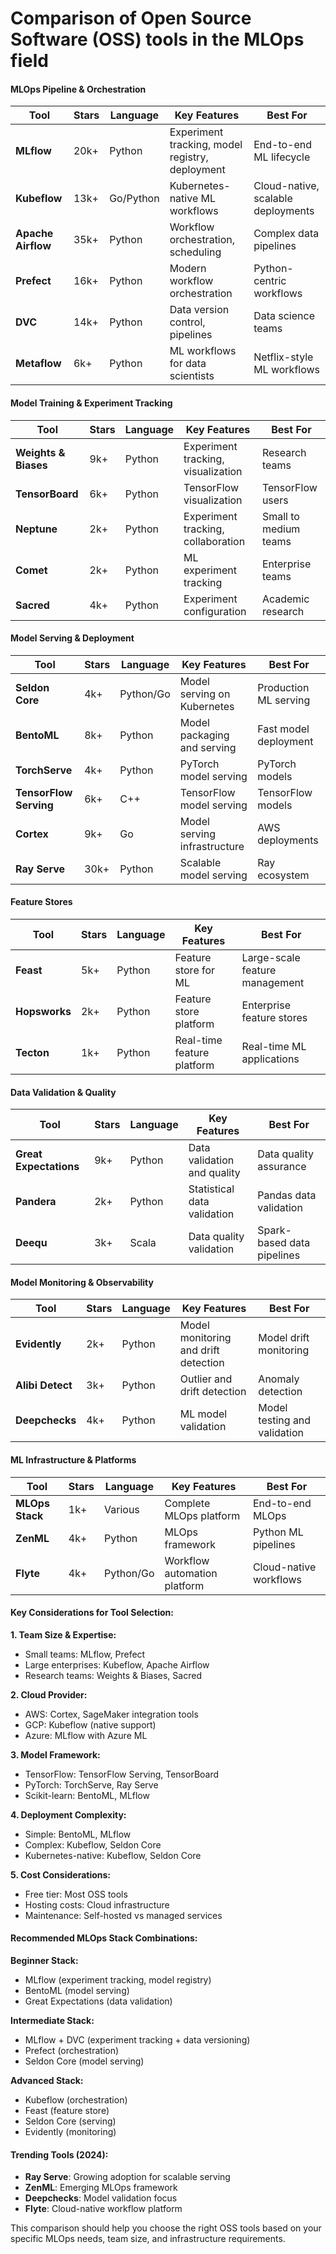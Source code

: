 # Comparison of Open Source Software (OSS) tools in the MLOps field

#### **MLOps Pipeline & Orchestration**
| Tool | Stars | Language | Key Features | Best For |
|------|-------|----------|--------------|----------|
| **MLflow** | 20k+ | Python | Experiment tracking, model registry, deployment | End-to-end ML lifecycle |
| **Kubeflow** | 13k+ | Go/Python | Kubernetes-native ML workflows | Cloud-native, scalable deployments |
| **Apache Airflow** | 35k+ | Python | Workflow orchestration, scheduling | Complex data pipelines |
| **Prefect** | 16k+ | Python | Modern workflow orchestration | Python-centric workflows |
| **DVC** | 14k+ | Python | Data version control, pipelines | Data science teams |
| **Metaflow** | 6k+ | Python | ML workflows for data scientists | Netflix-style ML workflows |

#### **Model Training & Experiment Tracking**
| Tool | Stars | Language | Key Features | Best For |
|------|-------|----------|--------------|----------|
| **Weights & Biases** | 9k+ | Python | Experiment tracking, visualization | Research teams |
| **TensorBoard** | 6k+ | Python | TensorFlow visualization | TensorFlow users |
| **Neptune** | 2k+ | Python | Experiment tracking, collaboration | Small to medium teams |
| **Comet** | 2k+ | Python | ML experiment tracking | Enterprise teams |
| **Sacred** | 4k+ | Python | Experiment configuration | Academic research |

#### **Model Serving & Deployment**
| Tool | Stars | Language | Key Features | Best For |
|------|-------|----------|--------------|----------|
| **Seldon Core** | 4k+ | Python/Go | Model serving on Kubernetes | Production ML serving |
| **BentoML** | 8k+ | Python | Model packaging and serving | Fast model deployment |
| **TorchServe** | 4k+ | Python | PyTorch model serving | PyTorch models |
| **TensorFlow Serving** | 6k+ | C++ | TensorFlow model serving | TensorFlow models |
| **Cortex** | 9k+ | Go | Model serving infrastructure | AWS deployments |
| **Ray Serve** | 30k+ | Python | Scalable model serving | Ray ecosystem |

#### **Feature Stores**
| Tool | Stars | Language | Key Features | Best For |
|------|-------|----------|--------------|----------|
| **Feast** | 5k+ | Python | Feature store for ML | Large-scale feature management |
| **Hopsworks** | 2k+ | Python | Feature store platform | Enterprise feature stores |
| **Tecton** | 1k+ | Python | Real-time feature platform | Real-time ML applications |

#### **Data Validation & Quality**
| Tool | Stars | Language | Key Features | Best For |
|------|-------|----------|--------------|----------|
| **Great Expectations** | 9k+ | Python | Data validation and quality | Data quality assurance |
| **Pandera** | 2k+ | Python | Statistical data validation | Pandas data validation |
| **Deequ** | 3k+ | Scala | Data quality validation | Spark-based data pipelines |

#### **Model Monitoring & Observability**
| Tool | Stars | Language | Key Features | Best For |
|------|-------|----------|--------------|----------|
| **Evidently** | 2k+ | Python | Model monitoring and drift detection | Model drift monitoring |
| **Alibi Detect** | 3k+ | Python | Outlier and drift detection | Anomaly detection |
| **Deepchecks** | 4k+ | Python | ML model validation | Model testing and validation |

#### **ML Infrastructure & Platforms**
| Tool | Stars | Language | Key Features | Best For |
|------|-------|----------|--------------|----------|
| **MLOps Stack** | 1k+ | Various | Complete MLOps platform | End-to-end MLOps |
| **ZenML** | 4k+ | Python | MLOps framework | Python ML pipelines |
| **Flyte** | 4k+ | Python/Go | Workflow automation platform | Cloud-native workflows |

#### **Key Considerations for Tool Selection:**

**1. Team Size & Expertise:**
- Small teams: MLflow, Prefect
- Large enterprises: Kubeflow, Apache Airflow
- Research teams: Weights & Biases, Sacred

**2. Cloud Provider:**
- AWS: Cortex, SageMaker integration tools
- GCP: Kubeflow (native support)
- Azure: MLflow with Azure ML

**3. Model Framework:**
- TensorFlow: TensorFlow Serving, TensorBoard
- PyTorch: TorchServe, Ray Serve
- Scikit-learn: BentoML, MLflow

**4. Deployment Complexity:**
- Simple: BentoML, MLflow
- Complex: Kubeflow, Seldon Core
- Kubernetes-native: Kubeflow, Seldon Core

**5. Cost Considerations:**
- Free tier: Most OSS tools
- Hosting costs: Cloud infrastructure
- Maintenance: Self-hosted vs managed services

#### **Recommended MLOps Stack Combinations:**

**Beginner Stack:**
- MLflow (experiment tracking, model registry)
- BentoML (model serving)
- Great Expectations (data validation)

**Intermediate Stack:**
- MLflow + DVC (experiment tracking + data versioning)
- Prefect (orchestration)
- Seldon Core (model serving)

**Advanced Stack:**
- Kubeflow (orchestration)
- Feast (feature store)
- Seldon Core (serving)
- Evidently (monitoring)

#### **Trending Tools (2024):**
- **Ray Serve**: Growing adoption for scalable serving
- **ZenML**: Emerging MLOps framework
- **Deepchecks**: Model validation focus
- **Flyte**: Cloud-native workflow platform

This comparison should help you choose the right OSS tools based on your specific MLOps needs, team size, and infrastructure requirements.